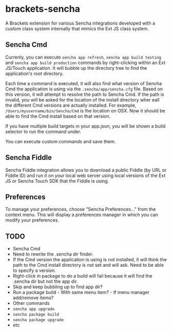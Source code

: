# brackets-sencha

A Brackets extension for various Sencha integrations developed with a custom class system internally that mimics the Ext JS class system.

## Sencha Cmd

Currenly, you can execute `sencha app refresh`, `sencha app build testing` and `sencha app build production` commands by right-clicking within an Ext JS/Touch application. It will bubble up the directory tree to find the application's root directory.

Each time a command is executed, it will also find what version of Sencha Cmd the application is using via the `.sencha/app/sencha.cfg` file. Based on this version, it will attempt to resolve the path to Sencha Cmd. If the path is invalid, you will be asked for the location of the install directory wher eall the different Cmd versions are actually installed. For example, `/Users/myusername/bin/Sencha/Cmd` is the location on OSX. Now it should be able to find the Cmd install based on that version.

If you have multiple build targets in your app.json, you will be shown a build selector to run the command under.

You can execute custom commands and save them.

## Sencha Fiddle

Sencha Fiddle integration allows you to download a public Fiddle (by URL or Fiddle ID) and run it on your local web server using local versions of the Ext JS or Sencha Touch SDK that the Fiddle is using.

## Preferences

To manage your preferences, choose "Sencha Preferences..." from the context menu. This will display a preferences manager in which you can modify your preferences.

## TODO

 - Sencha Cmd
  - Need to rewrite the .sencha dir finder.
  - If the Cmd version the application is using is not installed, it will think the path to the Cmd install directory is not set and will ask. Need to be able to specify a version.
  - Right-click in package to do a build will fail because it will find the .sencha dir but not the app dir.
   - Skip and keep bubbling up to find app dir?
   - Run a package build
    - With same menu item?
    - If menu manager add/remove items?
  - Other commands
   - `sencha app upgrade`
   - `sencha package build`
   - `sencha package upgrade`
   - etc
